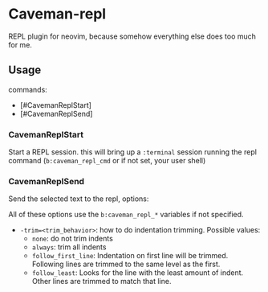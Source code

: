 # Caveman-repl

REPL plugin for neovim, because somehow everything else does too much for me.

## Usage

commands:

- [#CavemanReplStart]
- [#CavemanReplSend]

### CavemanReplStart

Start a REPL session. this will bring up a `:terminal` session running the
repl command (`b:caveman_repl_cmd` or if not set, your user shell)

### CavemanReplSend

Send the selected text to the repl, options:

All of these options use the `b:caveman_repl_*` variables if not specified.

- `-trim=<trim_behavior>`: how to do indentation trimming. Possible values:
  - `none`: do not trim indents
  - `always`: trim all indents
  - `follow_first_line`: Indentation on first line will be trimmed. Following
    lines are trimmed to the same level as the first.
  - `follow_least`: Looks for the line with the least amount of indent.
    Other lines are trimmed to match that line.
